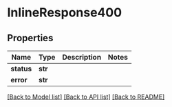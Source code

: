 # InlineResponse400

## Properties
Name | Type | Description | Notes
------------ | ------------- | ------------- | -------------
**status** | **str** |  |
**error** | **str** |  |

[[Back to Model list]](../README.md#documentation-for-models) [[Back to API list]](../README.md#documentation-for-api-endpoints) [[Back to README]](../README.md)


